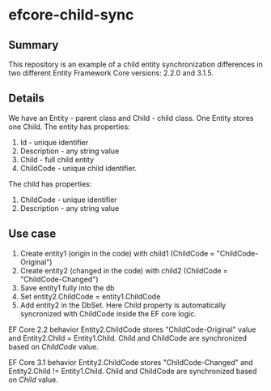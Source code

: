 # efcore-child-sync

## Summary
This repository is an example of a child entity synchronization differences in two different Entity Framework Core versions: 2.2.0 and 3.1.5.

## Details
We have an Entity - parent class and Child - child class. 
One Entity stores one Child.
The entity has properties: 
1. Id - unique identifier
2. Description - any string value
3. Child - full child entity
4. ChildCode - unique child identifier.

The child has properties:
1. ChildCode - unique identifier
2. Description - any string value

## Use case
1. Create entity1 (origin in the code) with child1 (ChildCode = "ChildCode-Original")
2. Create entity2 (changed in the code) with child2 (ChildCode = "ChildCode-Changed")
3. Save entity1 fully into the db
4. Set entity2.ChildCode = entity1.ChildCode
5. Add entity2 in the DbSet. Here Child property is automatically syncronized with ChildCode inside the EF core logic. 

EF Core 2.2 behavior
Entity2.ChildCode stores "ChildCode-Original" value and Entity2.Child = Entity1.Child.
Child and ChildCode are synchronized based on *ChildCode* value.

EF Core 3.1 behavior
Entity2.ChildCode stores "ChildCode-Changed" and Entity2.Child != Entity1.Child.
Child and ChildCode are synchronized based on *Child* value.